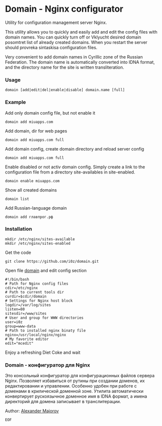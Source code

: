 Domain - Nginx configurator
======

Utility for configuration management server Nginx.

This utility allows you to quickly and easily add and edit the config files with domain names. You can quickly turn off or Vklyucht desired domain posomtret list of already created domains. When you restart the server should provreka sintaskisa configuration files.

Very convenient to add domain names in Cyrillic zone of the Russian Federation. The domain name is automatically converted into IDNA format, and the directory name for the site is written transliteration.


### Usage

    domain [add|edit|del|enable|disable] domain.name [full]

### Example

Add only domain config file, but not enable it

    domain add miuapps.com

Add domain, dir for web pages

    domain add miuapps.com full

Add domain config, create domain directory and reload server config

    domain add miuapps.com full

Enable disabled or not activ domain config. Simply create a link to the configuration file from a directory site-availables in site-enabled.

    domain enable miuapps.com

Show all created domains

    domain list

Add Russian-language domain

    domain add главпрог.рф


### Installation

    mkdir /etc/nginx/sites-available
    mkdir /etc/nginx/sites-enabled

Get the code

    git clone https://github.com/i0z/domain.git

Open file [domain](https://github.com/i0z/domain/blob/master/domain) and edit config section

    #!/bin/bash
    # Path for Nginx config files
    cdir=/etc/nginx
    # Path to current tools dir
    curdir=$cdir/domain
    # Settings for Nginx host block
    logdir=/var/log/sites
    listen=80
    sitesdir=/www/sites
    # User and group for WWW directories
    user=i0z
    group=www-data
    # Path to installed nginx binaty file
    nginx=/usr/local/nginx/nginx
    # My favorite editor
    edit="mcedit"

Enjoy a refreshing Diet Coke and wait


### Domain - конфигуратор для Nginx

Это консольный конфигуратор для конфигурационных файлов сервера Nginx. Позволяет избавиться от рутины при создании доменов, их редактировании и управлении.
Особенно удобен при работе с доменами в крилической доменной зоне. Утилита автоматически конвертирует рускоязычное доменное имя в IDNA формат, а имена директорий для домена записывает в транслитерации.

Author: [Alexander Majorov][author]

[author]: https://plus.google.com/115680384326936249146?rel=author
`EOF`